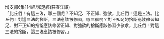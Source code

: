 增支部6集114經/知足經(莊春江譯)  
「比丘們！有這三法，哪三個呢？不知足、不正知、強欲，比丘們！這是三法。比丘們！對這三法的捨斷，三法應該被修習，哪三個呢？對不知足的捨斷應該修習知足、對不正知的捨斷應該修習正知、對強欲的捨斷應該修習少欲求，比丘們！對這三法的捨斷，這三法應該被修習。」  
  
  

